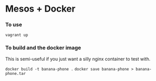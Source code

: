 # Mesos + Docker

### To use

`vagrant up`

### To build and the docker image

This is semi-useful if you just want a silly nginx container to test with.

`docker build -t banana-phone .`
`docker save banana-phone > banana-phone.tar`
